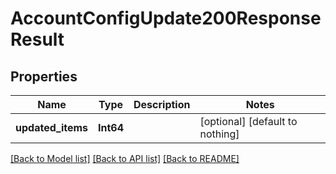 # AccountConfigUpdate200ResponseResult


## Properties
Name | Type | Description | Notes
------------ | ------------- | ------------- | -------------
**updated_items** | **Int64** |  | [optional] [default to nothing]


[[Back to Model list]](../README.md#models) [[Back to API list]](../README.md#api-endpoints) [[Back to README]](../README.md)


